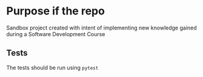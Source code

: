 # Purpose if the repo

Sandbox project created with intent of implementing new knowledge gained during a Software Development Course

## Tests

The tests should be run using `pytest`
